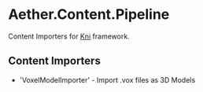 # Aether.Content.Pipeline
Content Importers for [Kni](https://github.com/kniengine/kni) framework.

## Content Importers

* 'VoxelModelImporter' - Import .vox files as 3D Models
